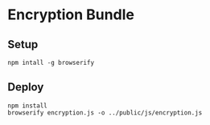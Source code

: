 # Encryption Bundle

## Setup
```
npm intall -g browserify
```

## Deploy
```
npm install
browserify encryption.js -o ../public/js/encryption.js
```
